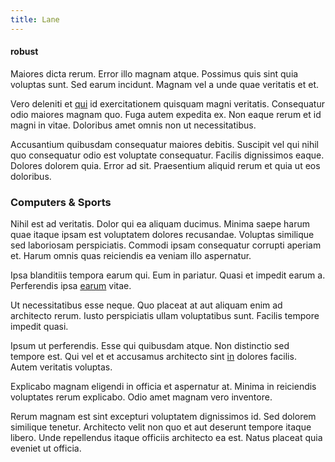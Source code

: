 ```yaml
---
title: Lane
---
```


#### robust

Maiores dicta rerum. Error illo magnam atque. Possimus quis sint quia voluptas sunt. Sed earum incidunt. Magnam vel a unde quae veritatis et et.

Vero deleniti et [qui](/dolore/nemo/extended_manager_gold.md) id exercitationem quisquam magni veritatis. Consequatur odio maiores magnam quo. Fuga autem expedita ex. Non eaque rerum et id magni in vitae. Doloribus amet omnis non ut necessitatibus.

Accusantium quibusdam consequatur maiores debitis. Suscipit vel qui nihil quo consequatur odio est voluptate consequatur. Facilis dignissimos eaque. Dolores dolorem quia. Error ad sit. Praesentium aliquid rerum et quia ut eos doloribus.

### Computers & Sports

Nihil est ad veritatis. Dolor qui ea aliquam ducimus. Minima saepe harum quae itaque ipsam est voluptatem dolores recusandae. Voluptas similique sed laboriosam perspiciatis. Commodi ipsam consequatur corrupti aperiam et. Harum omnis quas reiciendis ea veniam illo aspernatur.

Ipsa blanditiis tempora earum qui. Eum in pariatur. Quasi et impedit earum a. Perferendis ipsa [earum](/dolore/odio/neque/libero/xss_cyan_open_source.md) vitae.

Ut necessitatibus esse neque. Quo placeat at aut aliquam enim ad architecto rerum. Iusto perspiciatis ullam voluptatibus sunt. Facilis tempore impedit quasi.

Ipsum ut perferendis. Esse qui quibusdam atque. Non distinctio sed tempore est. Qui vel et et accusamus architecto sint [in](/facere/temporibus/adipisci/dot_com_infrastructure_microchip.md) dolores facilis. Autem veritatis voluptas.

Explicabo magnam eligendi in officia et aspernatur at. Minima in reiciendis voluptates rerum explicabo. Odio amet magnam vero inventore.

Rerum magnam est sint excepturi voluptatem dignissimos id. Sed dolorem similique tenetur. Architecto velit non quo et aut deserunt tempore itaque libero. Unde repellendus itaque officiis architecto ea est. Natus placeat quia eveniet ut officia.
